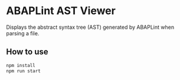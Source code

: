 # ABAPLint AST Viewer

Displays the abstract syntax tree (AST) generated by ABAPLint when parsing a file.

## How to use

```bash
npm install
npm run start
```
